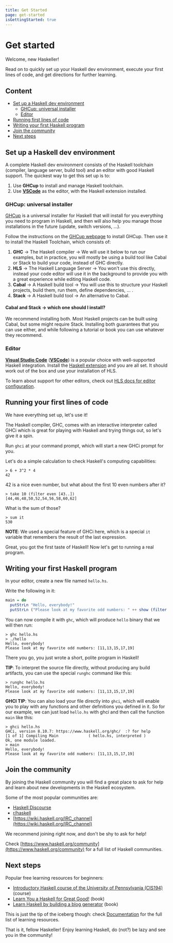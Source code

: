 ```yaml
---
title: Get Started
page: get-started
isGettingStarted: true
---
```


# Get started

Welcome, new Haskeller!

Read on to quickly set up your Haskell dev environment, execute your first lines of code, and get directions for further learning.

## Content
  - [Set up a Haskell dev environment](#set-up-haskell-dev-environment)
    - [GHCup: universal installer](#ghcup-universal-installer)
    - [Editor](#editor)
  - [Running first lines of code](#running-first-lines-of-code)
  - [Writing your first Haskell program](#writing-your-first-haskell-program)
  - [Join the community](#join-the-community)
  - [Next steps](#next-steps)

## Set up a Haskell dev environment

A complete Haskell dev environment consists of the Haskell toolchain (compiler, language server, build tool) and an editor with good Haskell support. The quickest way to get this set up is to:

1. Use **GHCup** to install and manage Haskell toolchain.
2. Use [**VSCode**](https://code.visualstudio.com/) as the editor, with the Haskell extension installed.

### GHCup: universal installer

[GHCup](https://www.haskell.org/ghcup/#) is a universal installer for Haskell that will install for you everything you need to program in Haskell, and then will also help you manage those installations in the future (update, switch versions, ...).

Follow the instructions on the [GHCup webpage](https://www.haskell.org/ghcup/#) to install GHCup. Then use it to install the Haskell Toolchain, which consists of:

1. **GHC** -> The Haskell compiler -> We will use it below to run our examples, but in practice, you will mostly be using a build tool like Cabal or Stack to build your code, instead of GHC directly.
2. **HLS** -> The Haskell Language Server -> You won't use this directly, instead your code editor will use it in the background to provide you with a great experience while editing Haskell code.
3. **Cabal** -> A Haskell build tool -> You will use this to structure your Haskell projects, build them, run them, define dependencies, ... .
4. **Stack** -> A Haskell build tool -> An alternative to Cabal.


<div class="bs-callout bs-callout-info">
  <p>
    <h4>Cabal and Stack -> which one should I install?</h4>
    We recommend installing both. Most Haskell projects can be built using Cabal, but some might require Stack. Installing both guarantees that you can use either, and while following a tutorial or book you can use whatever they recommend.
  </p>
</div>

### Editor
[**Visual Studio Code**](https://code.visualstudio.com/) ([**VSCode**](https://code.visualstudio.com/)) is a popular choice with well-supported Haskell integration. Install the [Haskell extension](https://marketplace.visualstudio.com/items?itemName=haskell.haskell) and you are all set. It should work out of the box and use your installation of HLS.

To learn about support for other editors, check out [HLS docs for editor configuration](https://haskell-language-server.readthedocs.io/en/latest/configuration.html#configuring-your-editor).

## Running your first lines of code

We have everything set up, let's use it!

The Haskell compiler, GHC, comes with an interactive interpreter called GHCi which is great for playing with Haskell and trying things out, so let's give it a spin.

Run `ghci` at your command prompt, which will start a new GHCi prompt for you.

Let's do a simple calculation to check Haskell's computing capabilities:
```
> 6 + 3^2 * 4
42
```

42 is a nice even number, but what about the first 10 even numbers after it?
```
> take 10 (filter even [43..])
[44,46,48,50,52,54,56,58,60,62]
```

What is the sum of those?
```
> sum it
530
```
**NOTE**: We used a special feature of GHCi here, which is a special `it` variable that remembers the result of the last expression.

Great, you got the first taste of Haskell! Now let's get to running a real program.

## Writing your first Haskell program

In your editor, create a new file named `hello.hs`.

Write the following in it:
```hs
main = do
  putStrLn "Hello, everybody!"
  putStrLn ("Please look at my favorite odd numbers: " ++ show (filter odd [10..20]))
```

You can now compile it with `ghc`, which will produce `hello` binary that we will then run:
```
> ghc hello.hs
> ./hello
Hello, everybody!
Please look at my favorite odd numbers: [11,13,15,17,19]
```

There you go, you just wrote a short, polite program in Haskell!

**TIP**: To interpret the source file directly, without producing any build artifacts, you can use the special `runghc` command like this:
```
> runghc hello.hs
Hello, everybody!
Please look at my favorite odd numbers: [11,13,15,17,19]
```

**GHCI TIP**: You can also load your file directly into `ghci`, which will enable you to play with any functions and other definitions you defined in it. So for our example, we can just load `hello.hs` with ghci and then call the function `main` like this:
```
> ghci hello.hs
GHCi, version 8.10.7: https://www.haskell.org/ghc/  :? for help
[1 of 1] Compiling Main             ( hello.hs, interpreted )
Ok, one module loaded.
> main
Hello, everybody!
Please look at my favorite odd numbers: [11,13,15,17,19]
```

## Join the community

By joining the Haskell community you will find a great place to ask for help and learn about new developments in the Haskell ecosystem.

Some of the most popular communities are:

 - [Haskell Discourse](https://discourse.haskell.org/)
 - [r/haskell](https://www.reddit.com/r/haskell/)
 - [https://wiki.haskell.org/IRC_channel](https://wiki.haskell.org/IRC_channel)
 
We recommend joining right now, and don't be shy to ask for help!

Check [https://www.haskell.org/community](https://www.haskell.org/community) for a full list of Haskell communities.

## Next steps

Popular free learning resources for beginners:

 - [Introductory Haskell course of the University of Pennsylvania (CIS194)](https://www.seas.upenn.edu/~cis1940/spring13/lectures.html) (course)
 - [Learn You a Haskell for Great Good!](http://learnyouahaskell.com/) (book)
 - [Learn Haskell by building a blog generator](https://lhbg-book.link) (book)

This is just the tip of the iceberg though: check [Documentation](https://www.haskell.org/documentation/) for the full list of learning resources.

That is it, fellow Haskeller! Enjoy learning Haskell, do (not?) be lazy and see you in the community!
